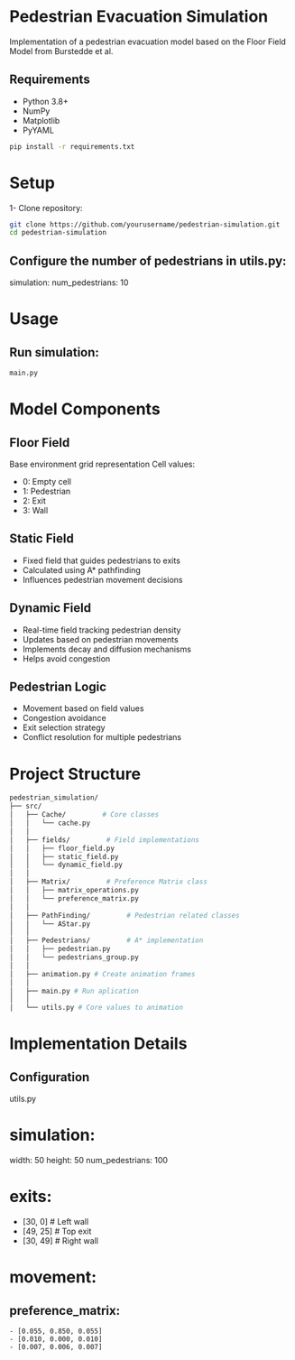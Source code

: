 # Pedestrian Evacuation Simulation

Implementation of a pedestrian evacuation model based on the Floor Field Model from Burstedde et al.

## Requirements

- Python 3.8+
- NumPy
- Matplotlib
- PyYAML

```bash
pip install -r requirements.txt
```

# Setup

1- Clone repository:
```bash
git clone https://github.com/yourusername/pedestrian-simulation.git
cd pedestrian-simulation
```

## Configure the number of pedestrians in utils.py:
simulation:
  num_pedestrians: 10

# Usage
## Run simulation:
```bash
main.py
```

# Model Components
## Floor Field
Base environment grid representation
Cell values:

- 0: Empty cell
- 1: Pedestrian
- 2: Exit
- 3: Wall

## Static Field

- Fixed field that guides pedestrians to exits
- Calculated using A* pathfinding
- Influences pedestrian movement decisions

## Dynamic Field

- Real-time field tracking pedestrian density
- Updates based on pedestrian movements
- Implements decay and diffusion mechanisms
- Helps avoid congestion

## Pedestrian Logic

- Movement based on field values
- Congestion avoidance
- Exit selection strategy
- Conflict resolution for multiple pedestrians

# Project Structure
```bash
pedestrian_simulation/
├── src/
│   ├── Cache/         # Core classes
│   │   └── cache.py
│   │ 
│   ├── fields/         # Field implementations
│   │   ├── floor_field.py
│   │   ├── static_field.py
│   │   └── dynamic_field.py
│   │ 
│   ├── Matrix/         # Preference Matrix class
│   │   ├── matrix_operations.py 
│   │   └── preference_matrix.py
│   │ 
│   ├── PathFinding/         # Pedestrian related classes
│   │   └── AStar.py
│   │ 
│   ├── Pedestrians/         # A* implementation
│   │   ├── pedestrian.py 
│   │   └── pedestrians_group.py
│   │ 
│   ├── animation.py # Create animation frames
│   │ 
│   ├── main.py # Run aplication
│   │ 
│   └── utils.py # Core values to animation
```

# Implementation Details
## Configuration
utils.py
# simulation:
  width: 50
  height: 50
  num_pedestrians: 100
  
# exits:
  - [30, 0]    # Left wall
  - [49, 25]   # Top exit 
  - [30, 49]   # Right wall

# movement:
 ## preference_matrix:
    - [0.055, 0.850, 0.055]
    - [0.010, 0.000, 0.010]
    - [0.007, 0.006, 0.007]
